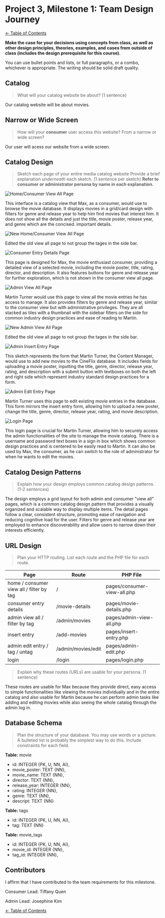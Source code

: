 # Project 3, Milestone 1: **Team** Design Journey

[← Table of Contents](design-journey.md)

**Make the case for your decisions using concepts from class, as well as other design principles, theories, examples, and cases from outside of class (includes the design prerequisite for this course).**

You can use bullet points and lists, or full paragraphs, or a combo, whichever is appropriate. The writing should be solid draft quality.

## Catalog
> What will your catalog website be about? (1 sentence)

Our catalog website will be about movies.


## Narrow or Wide Screen
> How will your **consumer** user access this website? From a narrow or wide screen?

Our user will acess our website from a wide screen.

## Catalog Design
> Sketch each page of your entire media catalog website
> Provide a brief explanation _underneath_ each sketch. (1 sentence per sketch)
> **Refer to consumer or administrator persona by name in each explanation.**


![Home/Consumer View All Page](images/consumer-view-all.jpg)

This interface is a catalog view that Max, as a consumer, would use to browse the movie database. It displays movies in a grid/card design with filters for genre and release year to help him find movies that interest him. It does not show all the details and just the title, movie poster, release year, and genre which are the concised. important details.

![New Home/Consumer View All Page](images/new-consumer-view-all.jpg)

Edited the old view all page to not group the tages in the side bar.

![Consumer Entry Details Page](images/consumer-entry.jpg)

This page is designed for Max, the movie enthusiast consumer, providing a detailed view of a selected movie, including the movie poster, title, rating, director, and description. It also features buttons for genre and release year for further exploration, which is not shown in the consumer view all page.

![Admin View All Page](images/admin-view-all.jpg)

Martin Turner would use this page to view all the movie entries he has access to manage. It also provides filters by genre and release year, similar to the consumer view but with administrative privileges. They are all stacked as tiles with a thumbnail with the sidebar filters on the side for common industry design practices and ease of reading to Martin.

![New Admin View All Page](images/new-admin-view-all.jpg)

Edited the old view all page to not group the tages in the side bar.

![Admin Insert Entry Page](images/admin-insert-entry.jpg)

This sketch represents the form that Martin Turner, the Content Manager, would use to add new movies to the CineFlix database. It includes fields for uploading a movie poster, inputting the title, genre, director, release year, rating, and description with a submit button with textboxes on both the left and right side which represent industry standard design practices for a form.


![Admin Edit Entry Page](images/admin-edit-entry.jpg)

Martin Turner uses this page to edit existing movie entries in the database. This form mirrors the insert entry form, allowing him to upload a new poster, change the title, genre, director, release year, rating, and movie description.


![Login Page](images/login.jpg)

This login page is crucial for Martin Turner, allowing him to securely access the admin functionalities of the site to manage the movie catalog. There is a username and password text boxes in a sign in box which shows common design practices and is centered to be easily read to Martin. It can also be used by Max, the consumer, as he can switch to the role of administrator for when he wants to edit the movies.

## Catalog Design Patterns
> Explain how your design employs common catalog design patterns. (1-2 sentences)

The design employs a grid layout for both admin and consumer "view all" pages, which is a common catalog design pattern that provides a visually organized and scalable way to display multiple items. The detail pages follow a clear, consistent structure, promoting ease of navigation and reducing cognitive load for the user. Filters for genre and release year are employed to enhance discoverability and allow users to narrow down their interests efficiently.




## URL Design
> Plan your HTTP routing.
> List each route and the PHP file for each route.

| Page                                     | Route             | PHP File                    |
| ---------------------------------------- | -----------       | --------------              |
| home / consumer view all / filter by tag | /                 | pages/consumer-view-all.php |
| consumer entry details                   | /movie-details    | pages/movie-details.php     |
| admin view all / filter by tag           | /admin/movies     | pages/admin-view-all.php    |
| insert entry                             | /add-movies       | pages/insert-entry.php      |
| admin edit entry / tag / untag           | /admin/movies/edit| pages/admin-edit.php        |
| login                                    | /login            | pages/login.php             |

> Explain why these routes (URLs) are usable for your persona. (1 sentence)

These routes are usable for Max because they provide direct, easy access to simple functionalities like viewing the movies individually and in the entire catalog and also usable for Martin because he can perform admin tasks like adding and editing movies while also seeing the whole catalog through the admin log in.

## Database Schema
> Plan the structure of your database. You may use words or a picture.
> A bulleted list is probably the simplest way to do this.
> Include constraints for each field.

**Table:** movie

- id: INTEGER {PK, U, NN, AI},
- movie_poster: TEXT {NN},
- movie_name: TEXT {NN},
- director: TEXT {NN},
- release_year: INTEGER {NN},
- rating: INTEGER {NN},
- genre: TEXT {NN},
- descript: TEXT {NN}

**Table:** tags

- id: INTEGER {PK, U, NN, AI},
- tag: TEXT {NN}

**Table:** movie_tags

- id: INTEGER {PK, U, NN, AI},
- movie_id: INTEGER {NN},
- tag_id: INTEGER {NN},

## Contributors

I affirm that I have contributed to the team requirements for this milestone.

Consumer Lead: Tiffany Quen

Admin Lead: Josephine Kim


[← Table of Contents](design-journey.md)
